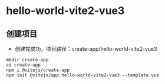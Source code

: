 # hello-world-vite2-vue3
 
## 创建项目
- 创建完成功，项目路径：create-app/hello-world-vite2-vue3
~~~
mkdir create-app
cd create-app
npm i @vitejs/create-app
npm init @vitejs/app hello-world-vite2-vue3 --template vue
~~~

